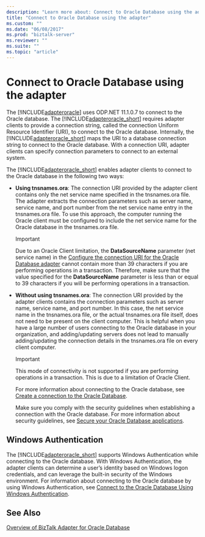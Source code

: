 ```yaml
---
description: "Learn more about: Connect to Oracle Database using the adapter"
title: "Connect to Oracle Database using the adapter"
ms.custom: ""
ms.date: "06/08/2017"
ms.prod: "biztalk-server"
ms.reviewer: ""
ms.suite: ""
ms.topic: "article"
---
```

# Connect to Oracle Database using the adapter
The [!INCLUDE[adapteroracle](../../includes/adapteroracle-md.md)] uses ODP.NET 11.1.0.7 to connect to the Oracle database. The [!INCLUDE[adapteroracle_short](../../includes/adapteroracle-short-md.md)] requires adapter clients to provide a connection string, called the connection Uniform Resource Identifier (URI), to connect to the Oracle database. Internally, the [!INCLUDE[adapteroracle_short](../../includes/adapteroracle-short-md.md)] maps the URI to a database connection string to connect to the Oracle database. With a connection URI, adapter clients can specify connection parameters to connect to an external system.  
  
 The [!INCLUDE[adapteroracle_short](../../includes/adapteroracle-short-md.md)] enables adapter clients to connect to the Oracle database in the following two ways:  
  
- **Using tnsnames.ora**: The connection URI provided by the adapter client contains only the net service name specified in the tnsnames.ora file. The adapter extracts the connection parameters such as server name, service name, and port number from the net service name entry in the tnsnames.ora file. To use this approach, the computer running the Oracle client must be configured to include the net service name for the Oracle database in the tnsnames.ora file.  
  
  > [!IMPORTANT]
  >  Due to an Oracle Client limitation, the **DataSourceName** parameter (net service name) in the [Configure the connection URI for the Oracle Database adapter](../../adapters-and-accelerators/adapter-oracle-database/configure-the-connection-uri-for-the-oracle-database-adapter.md) cannot contain more than 39 characters if you are performing operations in a transaction. Therefore, make sure that the value specified for the **DataSourceName** parameter is less than or equal to 39 characters if you will be performing operations in a transaction.  
  
- **Without using tnsnames.ora**: The connection URI provided by the adapter clients contains the connection parameters such as server name, service name, and port number. In this case, the net service name in the tnsnames.ora file, or the actual tnsnames.ora file itself, does not need to be present on the client computer. This is helpful when you have a large number of users connecting to the Oracle database in your organization, and adding/updating servers does not lead to manually adding/updating the connection details in the tnsnames.ora file on every client computer.  
  
  > [!IMPORTANT]
  >  This mode of connectivity is not supported if you are performing operations in a transaction. This is due to a limitation of Oracle Client.  
  
  For more information about connecting to the Oracle database, see [Create a connection to the Oracle Database](../../adapters-and-accelerators/adapter-oracle-database/create-a-connection-to-the-oracle-database.md).  
  
  Make sure you comply with the security guidelines when establishing a connection with the Oracle database. For more information about security guidelines, see [Secure your Oracle Database applications](../../adapters-and-accelerators/adapter-oracle-database/secure-your-oracle-database-applications.md).  
  
## Windows Authentication  
 The [!INCLUDE[adapteroracle_short](../../includes/adapteroracle-short-md.md)] supports Windows Authentication while connecting to the Oracle database. With Windows Authentication, the adapter clients can determine a user’s identity based on Windows logon credentials, and can leverage the built-in security of the Windows environment. For information about connecting to the Oracle database by using Windows Authentication, see [Connect to the Oracle Database Using Windows Authentication](../../adapters-and-accelerators/adapter-oracle-database/connect-to-the-oracle-database-using-windows-authentication.md).  
  
## See Also  
 [Overview of BizTalk Adapter for Oracle Database](../../adapters-and-accelerators/adapter-oracle-database/overview-of-biztalk-adapter-for-oracle-database.md)
